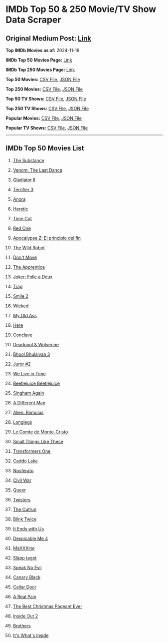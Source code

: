 # IMDb Top 50 & 250 Movie/TV Show Data Scraper

## Original Medium Post: [Link](https://medium.com/@nishantsahoo/which-movie-should-i-watch-5c83a3c0f5b1)

**Top IMDb Movies as of:** 2024-11-18

**IMDb Top 50 Movies Page:** [Link](https://www.imdb.com/search/title/?title_type=feature&release_date=2024-01-01,2024-12-31)

**IMDb Top 250 Movies Page:** [Link](https://www.imdb.com/chart/top/)

**Top 50 Movies:** [CSV File](/data/top50/movies.csv), [JSON File](/data/top50/movies.json)

**Top 250 Movies:** [CSV File](/data/top250/movies.csv), [JSON File](/data/top250/movies.json)

**Top 50 TV Shows:** [CSV File](/data/top50/shows.csv), [JSON File](/data/top50/shows.json)

**Top 250 TV Shows:** [CSV File](/data/top250/shows.csv), [JSON File](/data/top250/shows.json)

**Popular Movies:** [CSV File](/data/popular/movies.csv), [JSON File](/data/popular/movies.json)

**Popular TV Shows:** [CSV File](/data/popular/shows.csv), [JSON File](/data/popular/shows.json)

---

## IMDb Top 50 Movies List

1. [The Substance](https://www.imdb.com/title/tt17526714/)

2. [Venom: The Last Dance](https://www.imdb.com/title/tt16366836/)

3. [Gladiator II](https://www.imdb.com/title/tt9218128/)

4. [Terrifier 3](https://www.imdb.com/title/tt27911000/)

5. [Anora](https://www.imdb.com/title/tt28607951/)

6. [Heretic](https://www.imdb.com/title/tt28015403/)

7. [Time Cut](https://www.imdb.com/title/tt14857528/)

8. [Red One](https://www.imdb.com/title/tt14948432/)

9. [Apocalypse Z: El principio del fin](https://www.imdb.com/title/tt27599851/)

10. [The Wild Robot](https://www.imdb.com/title/tt29623480/)

11. [Don't Move](https://www.imdb.com/title/tt24807110/)

12. [The Apprentice](https://www.imdb.com/title/tt8368368/)

13. [Joker: Folie à Deux](https://www.imdb.com/title/tt11315808/)

14. [Trap](https://www.imdb.com/title/tt26753003/)

15. [Smile 2](https://www.imdb.com/title/tt29268110/)

16. [Wicked](https://www.imdb.com/title/tt1262426/)

17. [My Old Ass](https://www.imdb.com/title/tt18559464/)

18. [Here](https://www.imdb.com/title/tt18272208/)

19. [Conclave](https://www.imdb.com/title/tt20215234/)

20. [Deadpool & Wolverine](https://www.imdb.com/title/tt6263850/)

21. [Bhool Bhulaiyaa 3](https://www.imdb.com/title/tt26932223/)

22. [Juror #2](https://www.imdb.com/title/tt27403986/)

23. [We Live in Time](https://www.imdb.com/title/tt27131358/)

24. [Beetlejuice Beetlejuice](https://www.imdb.com/title/tt2049403/)

25. [Singham Again](https://www.imdb.com/title/tt11976134/)

26. [A Different Man](https://www.imdb.com/title/tt21097228/)

27. [Alien: Romulus](https://www.imdb.com/title/tt18412256/)

28. [Longlegs](https://www.imdb.com/title/tt23468450/)

29. [Le Comte de Monte-Cristo](https://www.imdb.com/title/tt26446278/)

30. [Small Things Like These](https://www.imdb.com/title/tt27196021/)

31. [Transformers One](https://www.imdb.com/title/tt8864596/)

32. [Caddo Lake](https://www.imdb.com/title/tt15552142/)

33. [Nosferatu](https://www.imdb.com/title/tt5040012/)

34. [Civil War](https://www.imdb.com/title/tt17279496/)

35. [Queer](https://www.imdb.com/title/tt24176060/)

36. [Twisters](https://www.imdb.com/title/tt12584954/)

37. [The Outrun](https://www.imdb.com/title/tt11687002/)

38. [Blink Twice](https://www.imdb.com/title/tt14858658/)

39. [It Ends with Us](https://www.imdb.com/title/tt10655524/)

40. [Despicable Me 4](https://www.imdb.com/title/tt7510222/)

41. [MaXXXine](https://www.imdb.com/title/tt22048412/)

42. [Släpp taget](https://www.imdb.com/title/tt27410895/)

43. [Speak No Evil](https://www.imdb.com/title/tt27534307/)

44. [Canary Black](https://www.imdb.com/title/tt20048582/)

45. [Cellar Door](https://www.imdb.com/title/tt11950888/)

46. [A Real Pain](https://www.imdb.com/title/tt21823606/)

47. [The Best Christmas Pageant Ever](https://www.imdb.com/title/tt2347285/)

48. [Inside Out 2](https://www.imdb.com/title/tt22022452/)

49. [Brothers](https://www.imdb.com/title/tt9860566/)

50. [It's What's Inside](https://www.imdb.com/title/tt14577874/)
